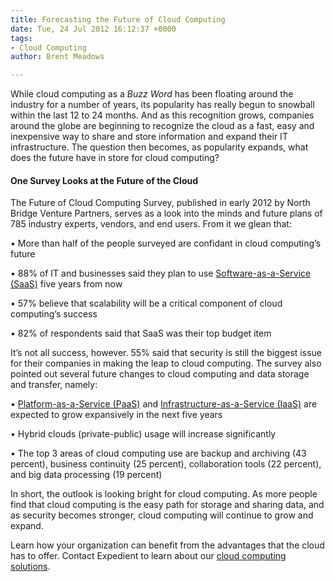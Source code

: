 ```yaml
---
title: Forecasting the Future of Cloud Computing
date: Tue, 24 Jul 2012 16:12:37 +0000
tags:
- Cloud Computing
author: Brent Meadows

---
```

While cloud computing as a _Buzz Word_ has been floating around the industry for a number of years, its popularity has really begun to snowball within the last 12 to 24 months. And as this recognition grows, companies around the globe are beginning to recognize the cloud as a fast, easy and inexpensive way to share and store information and expand their IT infrastructure. The question then becomes, as popularity expands, what does the future have in store for cloud computing?

#### One Survey Looks at the Future of the Cloud

The Future of Cloud Computing Survey, published in early 2012 by North Bridge Venture Partners, serves as a look into the minds and future plans of 785 industry experts, vendors, and end users. From it we glean that:

• More than half of the people surveyed are confidant in cloud computing’s future

• 88% of IT and businesses said they plan to use [Software-as-a-Service (SaaS)](https://www.expedient.com/cloud-computing/infrastructure-as-a-services/) five years from now

• 57% believe that scalability will be a critical component of cloud computing’s success

• 82% of respondents said that SaaS was their top budget item 

It’s not all success, however. 55% said that security is still the biggest issue for their companies in making the leap to cloud computing. The survey also pointed out several future changes to cloud computing and data storage and transfer, namely: 

• [Platform-as-a-Service (PaaS)](https://www.expedient.com/cloud-computing/infrastructure-as-a-services/) and [Infrastructure-as-a-Service (IaaS)](https://www.expedient.com/cloud-computing/infrastructure-as-a-services/) are expected to grow expansively in the next five years 

• Hybrid clouds (private-public) usage will increase significantly 

• The top 3 areas of cloud computing use are backup and archiving (43 percent), business continuity (25 percent), collaboration tools (22 percent), and big data processing (19 percent) 

In short, the outlook is looking bright for cloud computing. As more people find that cloud computing is the easy path for storage and sharing data, and as security becomes stronger, cloud computing will continue to grow and expand. 

Learn how your organization can benefit from the advantages that the cloud has to offer. Contact Expedient to learn about our [cloud computing solutions](https://www.expedient.com/cloud-computing/).
